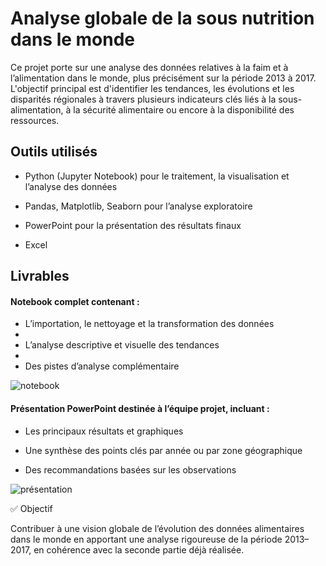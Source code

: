 # Analyse globale de la sous nutrition dans le monde

Ce projet porte sur une analyse des données relatives à la faim et à l’alimentation dans le monde, plus précisément sur la période 2013 à 2017.
L'objectif principal est d'identifier les tendances, les évolutions et les disparités régionales à travers plusieurs indicateurs clés liés à la sous-alimentation, à la sécurité alimentaire ou encore à la disponibilité des ressources.

## Outils utilisés

 - Python (Jupyter Notebook) pour le traitement, la visualisation et l’analyse des données

 - Pandas, Matplotlib, Seaborn pour l’analyse exploratoire

 - PowerPoint pour la présentation des résultats finaux
 
- Excel

## Livrables 

  #### Notebook complet contenant :
  
  - L’importation, le nettoyage et la transformation des données
  - 
  - L’analyse descriptive et visuelle des tendances
  - 
  - Des pistes d’analyse complémentaire


![notebook](https://github.com/Torkiell-Angoria/Pandas--Analyse-globale-de-la-sous-nutrition-dans-le-monde/blob/main/img/notebook-aide-alimentaire.gif)
 
 #### Présentation PowerPoint destinée à l’équipe projet, incluant :

  - Les principaux résultats et graphiques

  - Une synthèse des points clés par année ou par zone géographique

  - Des recommandations basées sur les observations


![présentation](https://github.com/Torkiell-Angoria/Pandas--Analyse-globale-de-la-sous-nutrition-dans-le-monde/blob/main/img/presentation-aide-alimentaire.gif)

✅ Objectif

Contribuer à une vision globale de l’évolution des données alimentaires dans le monde en apportant une analyse rigoureuse de la période 2013–2017, en cohérence avec la seconde partie déjà réalisée.
